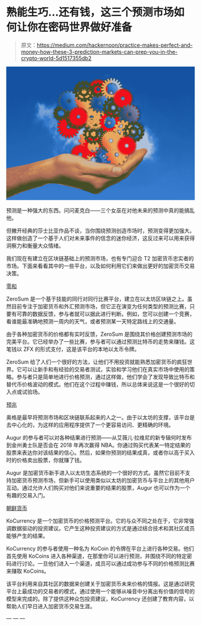 # 熟能生巧…还有钱，这三个预测市场如何让你在密码世界做好准备

> 原文：<https://medium.com/hackernoon/practice-makes-perfect-and-money-how-these-3-prediction-markets-can-prep-you-in-the-crypto-world-5d1517355db2>

![](img/dde706e12490d1fa77e28f159698c1c6.png)

预测是一种强大的东西。问问麦克白——三个女巫在对他未来的预测中真的能搞乱他。

但撇开经典的莎士比亚作品不谈，当你围绕预测创造市场时，预测变得更加强大。这样做创造了一个基于人们对未来事件的信念的迷你经济，这反过来可以用来获得洞察力和衡量大众情绪。

我们现在有建立在区块链基础上的预测市场，也有专门迎合 T2 加密货币忠实者的市场。下面来看看其中的一些平台，以及如何利用它们来做出更好的加密货币交易决策。

[零和](http://zerosummarkets.com)

ZeroSum 是一个基于技能的同行对同行比赛平台，建立在以太坊区块链之上。虽然目前专注于加密货币和外汇预测市场，但它正在演变为任何类型的预测比赛，只要有可靠的数据反馈，参与者就可以据此进行判断。例如，您可以创建一个竞赛，看谁能最准确地预测一周内的天气，或者预测某一天特定路线上的交通量。

由于各种加密货币的价格都有实时反馈，ZeroSum 是围绕其价格创建预测市场的完美平台。它已经举办了一些比赛，参与者可以通过预测比特币的走势来赚钱。这笔钱以 ZFX 的形式支付，这是该平台的本地以太币令牌。

ZeroSum 给了人们一个很好的方法，让他们不用投资就能熟悉加密货币的疯狂世界。它可以让新手和有经验的交易者测试，实验和学习他们在真实市场中使用的策略。参与者只是简单地进行价格预测，通过这样做，他们学会了发现导致比特币和替代币价格波动的模式。他们在这个过程中赚钱，所以总体来说这是一个很好的切入点或试验场。

[预兆](https://augur.net/)

奥格是最早将预测市场和区块链联系起来的人之一。由于以太坊的支撑，该平台是去中心化的，为这样的应用程序提供了一个更容易访问、更精确的环境。

Augur 的参与者可以对各种结果进行预测——从艾薇儿·拉维尼的新专辑何时发布到金州勇士队是否会在 2018 年再次赢得 NBA。你通过购买代表某一特定结果的股票来表达你对该结果的信心。然后，如果你预测的结果成真，或者你以高于买入时的价格卖出股票，你就赚了钱。

Augur 是加密货币新手进入以太坊生态系统的一个很好的方式。虽然它目前不支持加密货币预测市场，但新手可以使用类似以太坊的加密货币与平台上的其他用户互动。通过允许人们购买对他们来说重要的结果的股票，Augur 也可以作为一个有趣的交易入门。

[朝鲜货币](https://www.kocurrency.com)

KoCurrency 是一个加密货币的价格预测平台。它的与众不同之处在于，它非常强调数据驱动的投资建议。它产生这种投资建议的方式是通过结合技术和其社区成员能够产生的结果。

KoCurrency 的参与者使用一种名为 KoCoin 的令牌在平台上进行各种交易。他们首先使用 KoCoins 进入各种渠道，在那里你可以进行预测，并围绕不同的特定密码进行讨论。一旦他们进入一个渠道，成员可以通过成功参与不同的价格预测比赛来赚取 KoCoins。

该平台利用来自其社区的数据来创建关于加密货币未来价格的情报。这是通过研究平台上最成功的交易者的模式，通过使用一个能够从噪音中分离出有价值的信号的模型来完成的。除了提供这种众包投资建议，KoCurrency 还创建了教育内容，以帮助人们早日进入加密货币交易生涯。

— — —